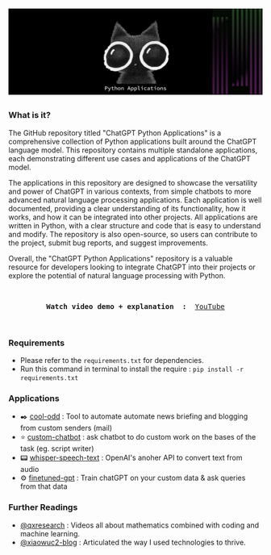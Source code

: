 <h1 align="center">
<img src="https://github.com/xiaowuc2/ChatGPT-Python-Applications/blob/main/resource/apg2.png" width="850">
</h1>

### What is it?

The GitHub repository titled "ChatGPT Python Applications" is a comprehensive collection of Python applications built around the ChatGPT language model. This repository contains multiple standalone applications, each demonstrating different use cases and applications of the ChatGPT model.

The applications in this repository are designed to showcase the versatility and power of ChatGPT in various contexts, from simple chatbots to more advanced natural language processing applications. Each application is well documented, providing a clear understanding of its functionality, how it works, and how it can be integrated into other projects. All applications are written in Python, with a clear structure and code that is easy to understand and modify. The repository is also open-source, so users can contribute to the project, submit bug reports, and suggest improvements.

Overall, the "ChatGPT Python Applications" repository is a valuable resource for developers looking to integrate ChatGPT into their projects or explore the potential of natural language processing with Python.

<br>
  
<p><pre align="center">
<strong>Watch video demo + explanation  : </strong> <a href="https://www.youtube.com/channel/UCX7oe66V8zyFpAJyMfPL9VA">​YouTube​</a></pre></p>

<br>

### Requirements 

- Please refer to the `requirements.txt` for dependencies. 
- Run this command in terminal to install the require : `pip install -r requirements.txt`

### Applications 

- ✒️ [cool-odd]() : Tool to automate automate news briefing and blogging from custom senders (mail) 
- ⭐ [custom-chatbot]() : ask chatbot to do custom work on the bases of the task (eg. script writer) 
- 📟 [whisper-speech-text]() : OpenAI's anoher API to convert text from audio
- ⚙️ [finetuned-gpt]() : Train chatGPT on your custom data & ask queries from that data

### Further Readings

- [@qxresearch](https://www.youtube.com/@qxresearch/) : Videos all about mathematics combined with coding and machine learning. 
- [@xiaowuc2-blog](https://xiaowuc2.vercel.app/posts) : Articulated the way I used technologies to thrive.


